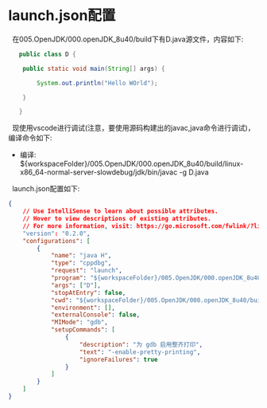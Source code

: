 # launch.json配置
&nbsp;&nbsp;在005.OpenJDK/000.openJDK_8u40/build下有D.java源文件，内容如下:
```java
   public class D {

    public static void main(String[] args) {

        System.out.println("Hello WOrld");

    }

   }
```

&nbsp;&nbsp;现使用vscode进行调试(注意，要使用源码构建出的javac,java命令进行调试)，编译命令如下:
+ 编译: ${workspaceFolder}/005.OpenJDK/000.openJDK_8u40/build/linux-x86_64-normal-server-slowdebug/jdk/bin/javac -g D.java

&nbsp;&nbsp;launch.json配置如下:
```json
{
    // Use IntelliSense to learn about possible attributes.
    // Hover to view descriptions of existing attributes.
    // For more information, visit: https://go.microsoft.com/fwlink/?linkid=830387
    "version": "0.2.0",
    "configurations": [
        {
            "name": "java H",
            "type": "cppdbg",
            "request": "launch",
            "program": "${workspaceFolder}/005.OpenJDK/000.openJDK_8u40/build/linux-x86_64-normal-server-slowdebug/jdk/bin/java",
            "args": ["D"],
            "stopAtEntry": false,
            "cwd": "${workspaceFolder}/005.OpenJDK/000.openJDK_8u40/build",
            "environment": [],
            "externalConsole": false,
            "MIMode": "gdb",
            "setupCommands": [
                {
                    "description": "为 gdb 启用整齐打印",
                    "text": "-enable-pretty-printing",
                    "ignoreFailures": true
                }
            ]
        }
    ]
}
```